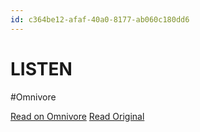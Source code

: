 ```yaml
---
id: c364be12-afaf-40a0-8177-ab060c180dd6
---
```


# LISTEN
#Omnivore

[Read on Omnivore](https://omnivore.app/me/listen-19096e2f44f)
[Read Original](https://listen.style)

